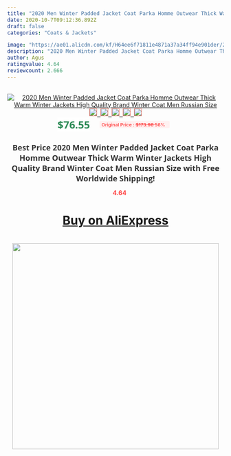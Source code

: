 ```yaml
---
title: "2020 Men Winter Padded Jacket Coat Parka Homme Outwear Thick Warm Winter Jackets High Quality Brand Winter Coat Men Russian Size"
date: 2020-10-7T09:12:36.892Z
draft: false
categories: "Coats & Jackets"

image: "https://ae01.alicdn.com/kf/H64ee6f71811e4871a37a34ff94e901der/2020-Men-Winter-Padded-Jacket-Coat-Parka-Homme-Outwear-Thick-Warm-Winter-Jackets-High-Quality-Brand.jpg"
description: "2020 Men Winter Padded Jacket Coat Parka Homme Outwear Thick Warm Winter Jackets High Quality Brand Winter Coat Men Russian Size"
author: Agus
ratingvalue: 4.64
reviewcount: 2.666
---
```

<br>
<div style="text-align: center;">
<a href="https://s.click.aliexpress.com/e/_9ixTUt" target="_blank" rel="nofollow noopener noreferrer"><img alt="2020 Men Winter Padded Jacket Coat Parka Homme Outwear Thick Warm Winter Jackets High Quality Brand Winter Coat Men Russian Size" class="magnifier-image" src="https://ae01.alicdn.com/kf/H64ee6f71811e4871a37a34ff94e901der/2020-Men-Winter-Padded-Jacket-Coat-Parka-Homme-Outwear-Thick-Warm-Winter-Jackets-High-Quality-Brand.jpg_640x640.jpg">
<br>
<img style="border:1px solid salmon" src="https://ae01.alicdn.com/kf/H64ee6f71811e4871a37a34ff94e901der/2020-Men-Winter-Padded-Jacket-Coat-Parka-Homme-Outwear-Thick-Warm-Winter-Jackets-High-Quality-Brand.jpg_120x120.jpg">&nbsp;&nbsp;<img style="border:1px solid salmon" src="https://ae01.alicdn.com/kf/H9fe88196a57f42868d78a5edc68c92ee2/2020-Men-Winter-Padded-Jacket-Coat-Parka-Homme-Outwear-Thick-Warm-Winter-Jackets-High-Quality-Brand.jpg_120x120.jpg">&nbsp;&nbsp;<img style="border:1px solid salmon" src="https://ae01.alicdn.com/kf/H6dabbb8bc55e45ef91fb881cf71e2da6e/2020-Men-Winter-Padded-Jacket-Coat-Parka-Homme-Outwear-Thick-Warm-Winter-Jackets-High-Quality-Brand.jpg_120x120.jpg">&nbsp;&nbsp;<img style="border:1px solid salmon" src="https://ae01.alicdn.com/kf/H1c166f495f0148aabd36850dac873dca0/2020-Men-Winter-Padded-Jacket-Coat-Parka-Homme-Outwear-Thick-Warm-Winter-Jackets-High-Quality-Brand.jpg_120x120.jpg">&nbsp;&nbsp;<img style="border:1px solid salmon" src="https://ae01.alicdn.com/kf/Hde700bb34bea45c09f32ab54b847b944N/2020-Men-Winter-Padded-Jacket-Coat-Parka-Homme-Outwear-Thick-Warm-Winter-Jackets-High-Quality-Brand.jpg_120x120.jpg"></a></div><br0>
<div style="text-align: center;"><span style="background-color: white; border: 0px; box-sizing: border-box; color: seagreen; display: inline-block; font-family: &quot;open sans&quot; , &quot;arial&quot; , &quot;helvetica&quot; , sans-serif , &quot;heiti&quot;; font-size: 24px; font-stretch: inherit; font-weight: 700; line-height: inherit; margin: 0px 10px 0px 0px; padding: 0px; vertical-align: middle;">$76.55 </span>
<span style="background: rgb(255 , 241 , 241); border-radius: 3px; border: 0px; box-sizing: border-box; color: #ff4747; display: inline-block; font-family: inherit; font-size: 12px; font-stretch: inherit; font-style: inherit; font-variant: inherit; font-weight: 600; line-height: inherit; margin: 0px; padding: 2px 5px; transform: scale(0.9); vertical-align: middle;">Original Price : <b style="text-decoration: line-through;">$173.98 </b> 56%&nbsp;&nbsp;</span></div>
<h1 style="color: #333333; display: inline-block; font-family: &quot;open sans&quot; , &quot;arial&quot; , &quot;helvetica&quot; , sans-serif , &quot;heiti&quot;; font-size: 18px; font-stretch: inherit; font-weight: 700; text-align: center;">Best Price 2020 Men Winter Padded Jacket Coat Parka Homme Outwear Thick Warm Winter Jackets High Quality Brand Winter Coat Men Russian Size with Free Worldwide Shipping!</h1>
<div style="color: #ff4747; text-align: center;">
<img src="https://4.bp.blogspot.com/-M0ZcTcb-5uY/XleCXlxnR4I/AAAAAAAAAEc/OrjgMkXV1oMQFaCRZj5HQwOCBcu3w1FegCPcBGAYYCw/s1600/star.png" style="height: 15px;">&nbsp;<b>4.64</b></div>
<div class="button_cont" align="center"><a class="buynow_a" href="https://s.click.aliexpress.com/e/_9ixTUt" target="_blank" rel="nofollow noopener noreferrer"><H1>Buy on AliExpress</H1></a></div><br>
<div class="separator" style="clear: both; text-align: center;">
<img src="https://lh3.googleusercontent.com/-pTy5HemUv9M/XlePHvY0dAI/AAAAAAAAAE4/0nX5iRUoIWY8eMW9Dpxeirr157OZliDIgCLcBGAsYHQ/s1600/badge.gif" width="480">
</div>
